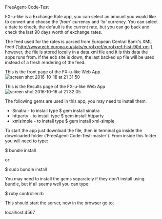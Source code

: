 FreeAgent-Code-Test

FX-u-like is a Exchange Rate app, you can select an amount you would like to convert and choose the <i>'from'</i> currency and  <i>'to'</i> currency. You can select a date to check, the default is the current rate, but you can go back and check the last 90 days worth of exchange rates. 

The feed used for the rates is parsed from European Central Bank's XML feed ('http://www.ecb.europa.eu/stats/eurofxref/eurofxref-hist-90d.xml'), however, the file is stored locally in a data.xml file and it is this data the apps runs from. If the ecb site is down, the last backed up file will be used instead of a fresh rendering of the feed.


This is the front page of the FX-u-like Web App
![screen shot 2016-10-18 at 21 31 50](https://cloud.githubusercontent.com/assets/18755619/19495244/81663e28-957a-11e6-8cc3-822f154a2ec1.png)


This is the Results page of the FX-u-like Web App
![screen shot 2016-10-18 at 21 32 05](https://cloud.githubusercontent.com/assets/18755619/19495267/94f1f41e-957a-11e6-9519-fa8fc7ac9237.png)

The following gems are used in this app, you may need to install them.

* Sinatra       - to install type $ gem install sinatra
* httparty      - to install type $ gem install httparty
* xmlsimple     - to install type $ gem install xml-simple

To start the app just download the file, then in terminal go inside the downloaded folder ('FreeAgent-Code-Test-master'). From inside this folder you will need to type: 

$ bundle install

or:

$ sudo bundle install

You may need to install the gems separately if they don't install using bundle, but if all seems well you can type:

$ ruby controller.rb   

This should start the server, now in the browser go to:

localhost:4567
